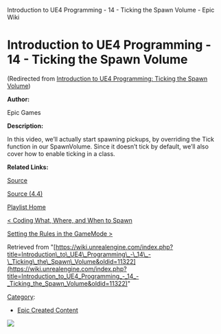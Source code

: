 Introduction to UE4 Programming - 14 - Ticking the Spawn Volume - Epic Wiki                     

Introduction to UE4 Programming - 14 - Ticking the Spawn Volume
===============================================================

(Redirected from [Introduction to UE4 Programming: Ticking the Spawn Volume](/index.php?title=Introduction_to_UE4_Programming:_Ticking_the_Spawn_Volume&redirect=no "Introduction to UE4 Programming: Ticking the Spawn Volume"))

  

**Author:**

Epic Games

**Description:**

In this video, we’ll actually start spawning pickups, by overriding the Tick function in our SpawnVolume. Since it doesn’t tick by default, we’ll also cover how to enable ticking in a class.

**Related Links:**

[Source](https://d26ilriwvtzlb.cloudfront.net/3/3c/Source.zip "Source.zip")

[Source (4.4)](https://d26ilriwvtzlb.cloudfront.net/8/85/Source_4_4.zip "Source 4 4.zip")

[Playlist Home](/Category:Epic_Video_Playlists "Category:Epic Video Playlists")

[< Coding What, Where, and When to Spawn](/Introduction_to_UE4_Programming_-_13_-_Coding_What,_Where,_and_When_to_Spawn "Introduction to UE4 Programming - 13 - Coding What, Where, and When to Spawn")

[Setting the Rules in the GameMode >](/Introduction_to_UE4_Programming_-_15_-_Setting_the_Rules_in_the_GameMode "Introduction to UE4 Programming - 15 - Setting the Rules in the GameMode")

Retrieved from "[https://wiki.unrealengine.com/index.php?title=Introduction\_to\_UE4\_Programming\_-\_14\_-\_Ticking\_the\_Spawn\_Volume&oldid=11322](https://wiki.unrealengine.com/index.php?title=Introduction_to_UE4_Programming_-_14_-_Ticking_the_Spawn_Volume&oldid=11322)"

[Category](/Special:Categories "Special:Categories"):

*   [Epic Created Content](/Category:Epic_Created_Content "Category:Epic Created Content")

  ![](https://tracking.unrealengine.com/track.png)